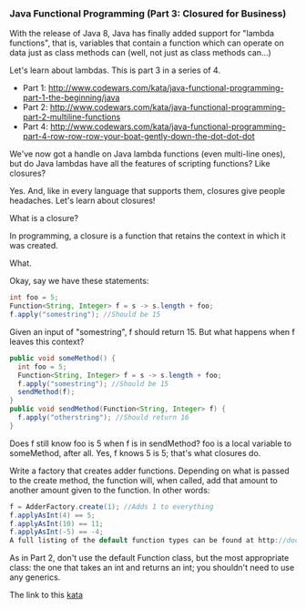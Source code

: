 ### Java Functional Programming (Part 3: Closured for Business)

With the release of Java 8, Java has finally added support for "lambda functions", that is, variables that contain a function which can operate on data just as class methods can (well, not just as class methods can...)

Let's learn about lambdas. This is part 3 in a series of 4.
* Part 1: http://www.codewars.com/kata/java-functional-programming-part-1-the-beginning/java
* Part 2: http://www.codewars.com/kata/java-functional-programming-part-2-multiline-functions
* Part 4: http://www.codewars.com/kata/java-functional-programming-part-4-row-row-row-your-boat-gently-down-the-dot-dot-dot

We've now got a handle on Java lambda functions (even multi-line ones), but do Java lambdas have all the features of scripting functions? Like closures?

Yes. And, like in every language that supports them, closures give people headaches. Let's learn about closures!

What is a closure?

In programming, a closure is a function that retains the context in which it was created.

What.

Okay, say we have these statements:
```java
int foo = 5;
Function<String, Integer> f = s -> s.length + foo;
f.apply("somestring"); //Should be 15
```
Given an input of "somestring", f should return 15. But what happens when f leaves this context?
```java
public void someMethod() {
  int foo = 5;
  Function<String, Integer> f = s -> s.length + foo;
  f.apply("somestring"); //Should be 15
  sendMethod(f);
}
public void sendMethod(Function<String, Integer> f) {
  f.apply("otherstring"); //Should return 16
}
```
Does f still know foo is 5 when f is in sendMethod? foo is a local variable to someMethod, after all. Yes, f knows 5 is 5; that's what closures do.

Write a factory that creates adder functions. Depending on what is passed to the create method, the function will, when called, add that amount to another amount given to the function. In other words:
```java
f = AdderFactory.create(1); //Adds 1 to everything
f.applyAsInt(4) == 5;
f.applyAsInt(10) == 11;
f.applyAsInt(-5) == -4;
A full listing of the default function types can be found at http://docs.oracle.com/javase/8/docs/api/java/util/function/package-summary.html  
```

As in Part 2, don't use the default Function class, but the most appropriate class: the one that takes an int and returns an int; you shouldn't need to use any generics.  

The link to this [kata](https://www.codewars.com/kata/java-functional-programming-part-3-closured-for-business/java)
